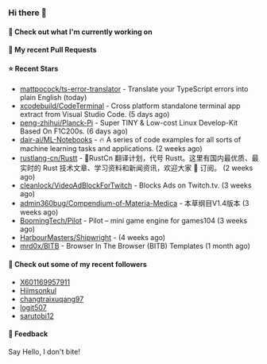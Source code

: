 ### Hi there 👋

#### 👷 Check out what I'm currently working on

#### 🔨 My recent Pull Requests


#### ⭐ Recent Stars

- [mattpocock/ts-error-translator](https://github.com/mattpocock/ts-error-translator) - Translate your TypeScript errors into plain English (today)
- [xcodebuild/CodeTerminal](https://github.com/xcodebuild/CodeTerminal) - Cross platform standalone terminal app extract from Visual Studio Code. (5 days ago)
- [peng-zhihui/Planck-Pi](https://github.com/peng-zhihui/Planck-Pi) - Super TINY &amp; Low-cost Linux Develop-Kit Based On F1C200s. (6 days ago)
- [dair-ai/ML-Notebooks](https://github.com/dair-ai/ML-Notebooks) - :fire: A series of code examples for all sorts of machine learning tasks and applications. (2 weeks ago)
- [rustlang-cn/Rustt](https://github.com/rustlang-cn/Rustt) - 🥇RustCn 翻译计划，代号 Rustt。这里有国内最优质、最实时的 Rust 技术文章、学习资料和新闻资讯，欢迎大家 🌟 订阅。 (2 weeks ago)
- [cleanlock/VideoAdBlockForTwitch](https://github.com/cleanlock/VideoAdBlockForTwitch) - Blocks Ads on Twitch.tv. (3 weeks ago)
- [admin360bug/Compendium-of-Materia-Medica](https://github.com/admin360bug/Compendium-of-Materia-Medica) - 本草纲目V1.4版本 (3 weeks ago)
- [BoomingTech/Pilot](https://github.com/BoomingTech/Pilot) - Pilot – mini game engine for games104 (3 weeks ago)
- [HarbourMasters/Shipwright](https://github.com/HarbourMasters/Shipwright) -  (4 weeks ago)
- [mrd0x/BITB](https://github.com/mrd0x/BITB) - Browser In The Browser (BITB) Templates (1 month ago)

#### 👯 Check out some of my recent followers

- [X601169957911](https://github.com/X601169957911)
- [Hiimsonkul](https://github.com/Hiimsonkul)
- [changtraixuqang97](https://github.com/changtraixuqang97)
- [logit507](https://github.com/logit507)
- [sarutobi12](https://github.com/sarutobi12)

#### 💬 Feedback

Say Hello, I don't bite!